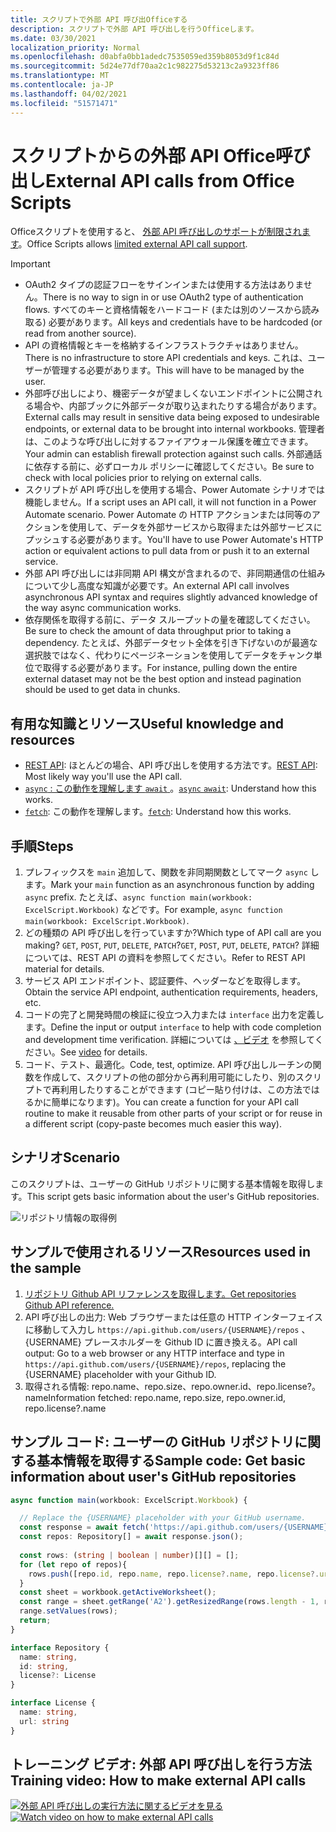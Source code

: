 ```yaml
---
title: スクリプトで外部 API 呼び出Officeする
description: スクリプトで外部 API 呼び出しを行うOfficeします。
ms.date: 03/30/2021
localization_priority: Normal
ms.openlocfilehash: d0abfa0bb1adedc7535059ed359b8053d9f1c84d
ms.sourcegitcommit: 5d24e77df70aa2c1c982275d53213c2a9323ff86
ms.translationtype: MT
ms.contentlocale: ja-JP
ms.lasthandoff: 04/02/2021
ms.locfileid: "51571471"
---
```

# <a name="external-api-calls-from-office-scripts"></a><span data-ttu-id="67e1b-103">スクリプトからの外部 API Office呼び出し</span><span class="sxs-lookup"><span data-stu-id="67e1b-103">External API calls from Office Scripts</span></span>

<span data-ttu-id="67e1b-104">Officeスクリプトを使用すると、 [外部 API 呼び出しのサポートが制限されます](../../develop/external-calls.md)。</span><span class="sxs-lookup"><span data-stu-id="67e1b-104">Office Scripts allows [limited external API call support](../../develop/external-calls.md).</span></span>

> [!IMPORTANT]
>
> * <span data-ttu-id="67e1b-105">OAuth2 タイプの認証フローをサインインまたは使用する方法はありません。</span><span class="sxs-lookup"><span data-stu-id="67e1b-105">There is no way to sign in or use OAuth2 type of authentication flows.</span></span> <span data-ttu-id="67e1b-106">すべてのキーと資格情報をハードコード (または別のソースから読み取る) 必要があります。</span><span class="sxs-lookup"><span data-stu-id="67e1b-106">All keys and credentials have to be hardcoded (or read from another source).</span></span>
> * <span data-ttu-id="67e1b-107">API の資格情報とキーを格納するインフラストラクチャはありません。</span><span class="sxs-lookup"><span data-stu-id="67e1b-107">There is no infrastructure to store API credentials and keys.</span></span> <span data-ttu-id="67e1b-108">これは、ユーザーが管理する必要があります。</span><span class="sxs-lookup"><span data-stu-id="67e1b-108">This will have to be managed by the user.</span></span>
> * <span data-ttu-id="67e1b-109">外部呼び出しにより、機密データが望ましくないエンドポイントに公開される場合や、内部ブックに外部データが取り込まれたりする場合があります。</span><span class="sxs-lookup"><span data-stu-id="67e1b-109">External calls may result in sensitive data being exposed to undesirable endpoints, or external data to be brought into internal workbooks.</span></span> <span data-ttu-id="67e1b-110">管理者は、このような呼び出しに対するファイアウォール保護を確立できます。</span><span class="sxs-lookup"><span data-stu-id="67e1b-110">Your admin can establish firewall protection against such calls.</span></span> <span data-ttu-id="67e1b-111">外部通話に依存する前に、必ずローカル ポリシーに確認してください。</span><span class="sxs-lookup"><span data-stu-id="67e1b-111">Be sure to check with local policies prior to relying on external calls.</span></span>
> * <span data-ttu-id="67e1b-112">スクリプトが API 呼び出しを使用する場合、Power Automate シナリオでは機能しません。</span><span class="sxs-lookup"><span data-stu-id="67e1b-112">If a script uses an API call, it will not function in a Power Automate scenario.</span></span> <span data-ttu-id="67e1b-113">Power Automate の HTTP アクションまたは同等のアクションを使用して、データを外部サービスから取得または外部サービスにプッシュする必要があります。</span><span class="sxs-lookup"><span data-stu-id="67e1b-113">You'll have to use Power Automate's HTTP action or equivalent actions to pull data from or push it to an external service.</span></span>
> * <span data-ttu-id="67e1b-114">外部 API 呼び出しには非同期 API 構文が含まれるので、非同期通信の仕組みについて少し高度な知識が必要です。</span><span class="sxs-lookup"><span data-stu-id="67e1b-114">An external API call involves asynchronous API syntax and requires slightly advanced knowledge of the way async communication works.</span></span>
> * <span data-ttu-id="67e1b-115">依存関係を取得する前に、データ スループットの量を確認してください。</span><span class="sxs-lookup"><span data-stu-id="67e1b-115">Be sure to check the amount of data throughput prior to taking a dependency.</span></span> <span data-ttu-id="67e1b-116">たとえば、外部データセット全体を引き下げないのが最適な選択肢ではなく、代わりにページネーションを使用してデータをチャンク単位で取得する必要があります。</span><span class="sxs-lookup"><span data-stu-id="67e1b-116">For instance, pulling down the entire external dataset may not be the best option and instead pagination should be used to get data in chunks.</span></span>

## <a name="useful-knowledge-and-resources"></a><span data-ttu-id="67e1b-117">有用な知識とリソース</span><span class="sxs-lookup"><span data-stu-id="67e1b-117">Useful knowledge and resources</span></span>

* <span data-ttu-id="67e1b-118">[REST API](https://en.wikipedia.org/wiki/Representational_state_transfer): ほとんどの場合、API 呼び出しを使用する方法です。</span><span class="sxs-lookup"><span data-stu-id="67e1b-118">[REST API](https://en.wikipedia.org/wiki/Representational_state_transfer): Most likely way you'll use the API call.</span></span>
* <span data-ttu-id="67e1b-119">[ `async` : この動作を理解します `await` ](https://developer.mozilla.org/docs/Learn/JavaScript/Asynchronous/Async_await)。</span><span class="sxs-lookup"><span data-stu-id="67e1b-119">[`async` `await`](https://developer.mozilla.org/docs/Learn/JavaScript/Asynchronous/Async_await): Understand how this works.</span></span>
* <span data-ttu-id="67e1b-120">[`fetch`](https://developer.mozilla.org/docs/Web/API/Fetch_API/Using_Fetch): この動作を理解します。</span><span class="sxs-lookup"><span data-stu-id="67e1b-120">[`fetch`](https://developer.mozilla.org/docs/Web/API/Fetch_API/Using_Fetch): Understand how this works.</span></span>

## <a name="steps"></a><span data-ttu-id="67e1b-121">手順</span><span class="sxs-lookup"><span data-stu-id="67e1b-121">Steps</span></span>

1. <span data-ttu-id="67e1b-122">プレフィックスを `main` 追加して、関数を非同期関数としてマーク `async` します。</span><span class="sxs-lookup"><span data-stu-id="67e1b-122">Mark your `main` function as an asynchronous function by adding `async` prefix.</span></span> <span data-ttu-id="67e1b-123">たとえば、`async function main(workbook: ExcelScript.Workbook)` などです。</span><span class="sxs-lookup"><span data-stu-id="67e1b-123">For example, `async function main(workbook: ExcelScript.Workbook)`.</span></span>
1. <span data-ttu-id="67e1b-124">どの種類の API 呼び出しを行っていますか?</span><span class="sxs-lookup"><span data-stu-id="67e1b-124">Which type of API call are you making?</span></span> <span data-ttu-id="67e1b-125">`GET`, `POST`, `PUT`, `DELETE`, `PATCH`?</span><span class="sxs-lookup"><span data-stu-id="67e1b-125">`GET`, `POST`, `PUT`, `DELETE`, `PATCH`?</span></span> <span data-ttu-id="67e1b-126">詳細については、REST API の資料を参照してください。</span><span class="sxs-lookup"><span data-stu-id="67e1b-126">Refer to REST API material for details.</span></span>
1. <span data-ttu-id="67e1b-127">サービス API エンドポイント、認証要件、ヘッダーなどを取得します。</span><span class="sxs-lookup"><span data-stu-id="67e1b-127">Obtain the service API endpoint, authentication requirements, headers, etc.</span></span>
1. <span data-ttu-id="67e1b-128">コードの完了と開発時間の検証に役立つ入力または `interface` 出力を定義します。</span><span class="sxs-lookup"><span data-stu-id="67e1b-128">Define the input or output `interface` to help with code completion and development time verification.</span></span> <span data-ttu-id="67e1b-129">詳細については [、ビデオ](#training-video-how-to-make-external-api-calls) を参照してください。</span><span class="sxs-lookup"><span data-stu-id="67e1b-129">See [video](#training-video-how-to-make-external-api-calls) for details.</span></span>
1. <span data-ttu-id="67e1b-130">コード、テスト、最適化。</span><span class="sxs-lookup"><span data-stu-id="67e1b-130">Code, test, optimize.</span></span> <span data-ttu-id="67e1b-131">API 呼び出しルーチンの関数を作成して、スクリプトの他の部分から再利用可能にしたり、別のスクリプトで再利用したりすることができます (コピー貼り付けは、この方法ではるかに簡単になります)。</span><span class="sxs-lookup"><span data-stu-id="67e1b-131">You can create a function for your API call routine to make it reusable from other parts of your script or for reuse in a different script (copy-paste becomes much easier this way).</span></span>

## <a name="scenario"></a><span data-ttu-id="67e1b-132">シナリオ</span><span class="sxs-lookup"><span data-stu-id="67e1b-132">Scenario</span></span>

<span data-ttu-id="67e1b-133">このスクリプトは、ユーザーの GitHub リポジトリに関する基本情報を取得します。</span><span class="sxs-lookup"><span data-stu-id="67e1b-133">This script gets basic information about the user's GitHub repositories.</span></span>

![リポジトリ情報の取得例](../../images/git.png)

## <a name="resources-used-in-the-sample"></a><span data-ttu-id="67e1b-135">サンプルで使用されるリソース</span><span class="sxs-lookup"><span data-stu-id="67e1b-135">Resources used in the sample</span></span>

1. [<span data-ttu-id="67e1b-136">リポジトリ Github API リファレンスを取得します。</span><span class="sxs-lookup"><span data-stu-id="67e1b-136">Get repositories Github API reference.</span></span>](https://docs.github.com/rest/reference/repos#list-repositories-for-a-user)
1. <span data-ttu-id="67e1b-137">API 呼び出しの出力: Web ブラウザーまたは任意の HTTP インターフェイスに移動して入力し `https://api.github.com/users/{USERNAME}/repos` 、{USERNAME} プレースホルダーを Github ID に置き換える。</span><span class="sxs-lookup"><span data-stu-id="67e1b-137">API call output: Go to a web browser or any HTTP interface and type in `https://api.github.com/users/{USERNAME}/repos`, replacing the {USERNAME} placeholder with your Github ID.</span></span>
1. <span data-ttu-id="67e1b-138">取得される情報: repo.name、repo.size、repo.owner.id、repo.license?。name</span><span class="sxs-lookup"><span data-stu-id="67e1b-138">Information fetched: repo.name, repo.size, repo.owner.id, repo.license?.name</span></span>

## <a name="sample-code-get-basic-information-about-users-github-repositories"></a><span data-ttu-id="67e1b-139">サンプル コード: ユーザーの GitHub リポジトリに関する基本情報を取得する</span><span class="sxs-lookup"><span data-stu-id="67e1b-139">Sample code: Get basic information about user's GitHub repositories</span></span>

```TypeScript
async function main(workbook: ExcelScript.Workbook) {

  // Replace the {USERNAME} placeholder with your GitHub username.
  const response = await fetch('https://api.github.com/users/{USERNAME}/repos');
  const repos: Repository[] = await response.json();
  
  const rows: (string | boolean | number)[][] = [];
  for (let repo of repos){ 
    rows.push([repo.id, repo.name, repo.license?.name, repo.license?.url])
  }
  const sheet = workbook.getActiveWorksheet();
  const range = sheet.getRange('A2').getResizedRange(rows.length - 1, rows[0].length - 1);
  range.setValues(rows);
  return;
}

interface Repository {
  name: string,
  id: string,
  license?: License 
}

interface License {
  name: string,
  url: string
}
```

## <a name="training-video-how-to-make-external-api-calls"></a><span data-ttu-id="67e1b-140">トレーニング ビデオ: 外部 API 呼び出しを行う方法</span><span class="sxs-lookup"><span data-stu-id="67e1b-140">Training video: How to make external API calls</span></span>

<span data-ttu-id="67e1b-141">[![外部 API 呼び出しの実行方法に関するビデオを見る](../../images/api-vid.png)](https://youtu.be/fulP29J418E "外部 API 呼び出しを行う方法に関するビデオ")</span><span class="sxs-lookup"><span data-stu-id="67e1b-141">[![Watch video on how to make external API calls](../../images/api-vid.png)](https://youtu.be/fulP29J418E "Video on how to make external API calls")</span></span>

